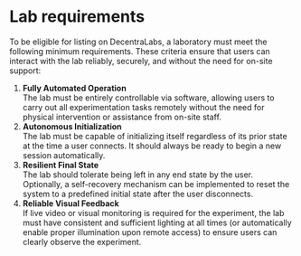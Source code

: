 # Lab requirements

To be eligible for listing on DecentraLabs, a laboratory must meet the following minimum requirements. These criteria ensure that users can interact with the lab reliably, securely, and without the need for on-site support:

1. **Fully Automated Operation**\
   The lab must be entirely controllable via software, allowing users to carry out all experimentation tasks remotely without the need for physical intervention or assistance from on-site staff.
2. **Autonomous Initialization**\
   The lab must be capable of initializing itself regardless of its prior state at the time a user connects. It should always be ready to begin a new session automatically.
3. **Resilient Final State**\
   The lab should tolerate being left in any end state by the user. Optionally, a self-recovery mechanism can be implemented to reset the system to a predefined initial state after the user disconnects.
4. **Reliable Visual Feedback**\
   If live video or visual monitoring is required for the experiment, the lab must have consistent and sufficient lighting at all times (or automatically enable proper illumination upon remote access) to ensure users can clearly observe the experiment.
